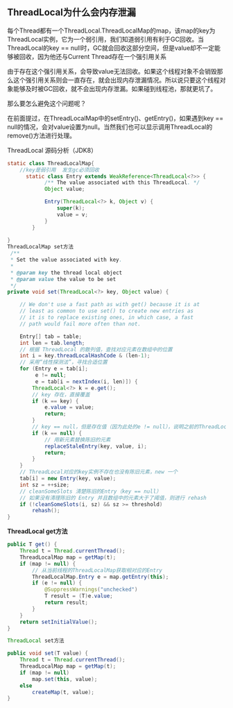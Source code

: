 ## ThreadLocal为什么会内存泄漏

每个Thread都有一个ThreadLocal.ThreadLocalMap的map，该map的key为ThreadLocal实例，它为一个弱引用，我们知道弱引用有利于GC回收。当ThreadLocal的key == null时，GC就会回收这部分空间，但是value却不一定能够被回收，因为他还与Current Thread存在一个强引用关系

由于存在这个强引用关系，会导致value无法回收。如果这个线程对象不会销毁那么这个强引用关系则会一直存在，就会出现内存泄漏情况。所以说只要这个线程对象能够及时被GC回收，就不会出现内存泄漏。如果碰到线程池，那就更坑了。

那么要怎么避免这个问题呢？

在前面提过，在ThreadLocalMap中的setEntry()、getEntry()，如果遇到key == null的情况，会对value设置为null。当然我们也可以显示调用ThreadLocal的remove()方法进行处理。



ThreadLocal 源码分析（JDK8）

```java
static class ThreadLocalMap{
    //key是弱引用  发生gc必须回收  
      static class Entry extends WeakReference<ThreadLocal<?>> {
            /** The value associated with this ThreadLocal. */
            Object value;

            Entry(ThreadLocal<?> k, Object v) {
                super(k);
                value = v;
            }
        }
    
}
ThreadLocalMap set方法
 /**
 * Set the value associated with key.
 *
 * @param key the thread local object
 * @param value the value to be set
 */
private void set(ThreadLocal<?> key, Object value) {

	// We don't use a fast path as with get() because it is at
	// least as common to use set() to create new entries as
	// it is to replace existing ones, in which case, a fast
	// path would fail more often than not.

	Entry[] tab = table;
	int len = tab.length;
	// 根据 ThreadLocal 的散列值，查找对应元素在数组中的位置
	int i = key.threadLocalHashCode & (len-1);
	// 采用“线性探测法”，寻找合适位置
	for (Entry e = tab[i];
		 e != null;
		 e = tab[i = nextIndex(i, len)]) {
		ThreadLocal<?> k = e.get();
		// key 存在，直接覆盖
		if (k == key) {
			e.value = value;
			return;
		}
		// key == null，但是存在值（因为此处的e != null），说明之前的ThreadLocal对象已经被回收了
		if (k == null) {                     
			// 用新元素替换陈旧的元素
			replaceStaleEntry(key, value, i);
			return;
		}
	}
	// ThreadLocal对应的key实例不存在也没有陈旧元素，new 一个
	tab[i] = new Entry(key, value);
	int sz = ++size;
	// cleanSomeSlots 清楚陈旧的Entry（key == null）
	// 如果没有清理陈旧的 Entry 并且数组中的元素大于了阈值，则进行 rehash
	if (!cleanSomeSlots(i, sz) && sz >= threshold)
		rehash();
}
```

**ThreadLocal  get方法**

```java
public T get() {
    Thread t = Thread.currentThread();
    ThreadLocalMap map = getMap(t);
    if (map != null) {         
		// 从当前线程的ThreadLocalMap获取相对应的Entry
        ThreadLocalMap.Entry e = map.getEntry(this);
        if (e != null) {
            @SuppressWarnings("unchecked")
            T result = (T)e.value;
            return result;
        }
    }
    return setInitialValue();
}

ThreadLocal set方法
```

```java
public void set(T value) {
    Thread t = Thread.currentThread();
    ThreadLocalMap map = getMap(t);
    if (map != null)
        map.set(this, value);
    else
        createMap(t, value);
}
```